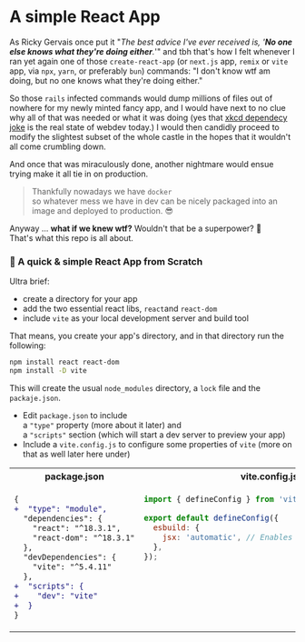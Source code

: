 # A simple React App
As Ricky Gervais once put it "_The best advice I've ever received is, '**No one else knows what they're doing either**._'" and tbh that's how I felt whenever I ran yet again one of those `create-react-app` (or `next.js` app, `remix` or `vite` app, via `npx`, `yarn`, or preferably `bun`) commands: "I don't know wtf am doing, but no one knows what they're doing either."

So those `rails` infected commands would dump millions of files out of nowhere for my newly minted fancy app, and I would have next to no clue why all of that was needed or what it was doing (yes that [xkcd dependecy joke](https://imgs.xkcd.com/comics/dependency.png) is the real state of webdev today.)  I would then candidly proceed to modify the slightest subset of the whole castle in the hopes that it wouldn't all come crumbling down.

And once that was miraculously done, another nightmare would ensue trying make it all tie in on production.
> Thankfully nowadays we have `docker`<br> so whatever mess we have in dev can be nicely packaged into an image and deployed to production. :sunglasses:

Anyway ... **what if we knew wtf?** Wouldn't that be a superpower? :muscle:<br>
That's what this repo is all about.

### :gift_heart: A quick & simple React App from Scratch
Ultra brief:
- create a directory for your app
- add the two essential react libs, `react`and `react-dom`
- include `vite` as your local development server and build tool

That means, you create your app's directory, and in that directory run the following:

```sh
npm install react react-dom
npm install -D vite
```
This will create the usual `node_modules` directory, a `lock` file and the `packaje.json`.
- Edit `package.json` to include<br>
  a `"type"` property (more about it later) and<br>
  a `"scripts"` section (which will start a dev server to preview your app)
- Include a `vite.config.js` to configure some properties of `vite` (more on that as well later here under)
<table>
<tr>
<th>package.json</th>
<th>vite.config.js</th>
</tr>
<tr>
<td valign="top">

```diff
{
+  "type": "module",
  "dependencies": {
    "react": "^18.3.1",
    "react-dom": "^18.3.1"
  },
  "devDependencies": {
    "vite": "^5.4.11"
  },
+  "scripts": {
+    "dev": "vite"
+  }
}
```

</td>
<td valign="top">

```js
import { defineConfig } from 'vite';

export default defineConfig({
  esbuild: {
    jsx: 'automatic', // Enables automatic JSX runtime
  },
});
```

</td>
</tr>
</table>

